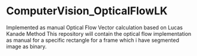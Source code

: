 # ComputerVision_OpticalFlowLK
Implemented as manual Optical Flow Vector calculation based on Lucas Kanade Method
This repository will contain the optical flow implementation as manual for a specific rectangle for  a frame which i have segmented image as binary.


